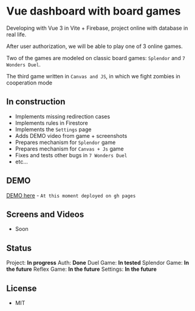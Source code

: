 # Vue dashboard with board games

Developing with Vue 3 in Vite + Firebase, project online with database in real life.

After user authorization, we will be able to play one of 3 online games.

Two of the games are modeled on classic board games: `Splendor` and `7 Wonders Duel`.

The third game written in `Canvas and JS`, in which we fight zombies in cooperation mode

## In construction

-   Implements missing redirection cases
-   Implements rules in Firestore
-   Implements the `Settings` page
-   Adds DEMO video from game + screenshots
-   Prepares mechanism for `Splendor` game
-   Prepares mechanism for `Canvas + Js` game
-   Fixes and tests other bugs in `7 Wonders Duel`
-   etc...

## DEMO

[DEMO here](https://markficht.github.io/vue-project/) - `At this moment deployed on gh pages`

## Screens and Videos

-   Soon

## Status

Project: <b>In progress</b>
Auth: <b>Done</b>
Duel Game: <b>In tested</b>
Splendor Game: <b>In the future</b>
Reflex Game: <b>In the future</b>
Settings: <b>In the future</b>

## License

-   MIT
